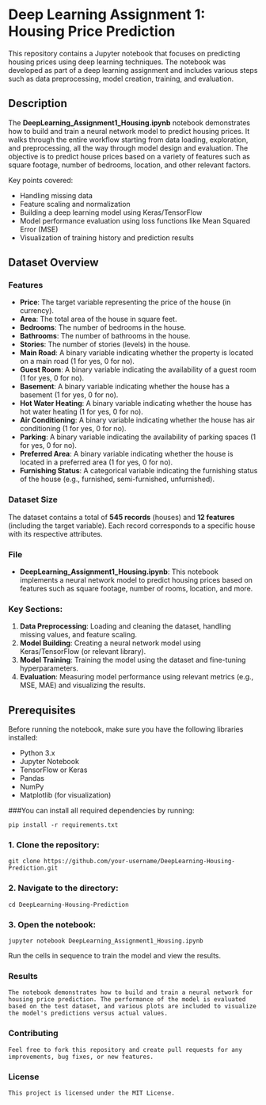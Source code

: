 # Deep Learning Assignment 1: Housing Price Prediction

This repository contains a Jupyter notebook that focuses on predicting housing prices using deep learning techniques. The notebook was developed as part of a deep learning assignment and includes various steps such as data preprocessing, model creation, training, and evaluation.

## Description

The **DeepLearning_Assignment1_Housing.ipynb** notebook demonstrates how to build and train a neural network model to predict housing prices. It walks through the entire workflow starting from data loading, exploration, and preprocessing, all the way through model design and evaluation. The objective is to predict house prices based on a variety of features such as square footage, number of bedrooms, location, and other relevant factors. 

Key points covered:
- Handling missing data
- Feature scaling and normalization
- Building a deep learning model using Keras/TensorFlow
- Model performance evaluation using loss functions like Mean Squared Error (MSE)
- Visualization of training history and prediction results

## Dataset Overview

### Features

- **Price**: The target variable representing the price of the house (in currency).
- **Area**: The total area of the house in square feet.
- **Bedrooms**: The number of bedrooms in the house.
- **Bathrooms**: The number of bathrooms in the house.
- **Stories**: The number of stories (levels) in the house.
- **Main Road**: A binary variable indicating whether the property is located on a main road (1 for yes, 0 for no).
- **Guest Room**: A binary variable indicating the availability of a guest room (1 for yes, 0 for no).
- **Basement**: A binary variable indicating whether the house has a basement (1 for yes, 0 for no).
- **Hot Water Heating**: A binary variable indicating whether the house has hot water heating (1 for yes, 0 for no).
- **Air Conditioning**: A binary variable indicating whether the house has air conditioning (1 for yes, 0 for no).
- **Parking**: A binary variable indicating the availability of parking spaces (1 for yes, 0 for no).
- **Preferred Area**: A binary variable indicating whether the house is located in a preferred area (1 for yes, 0 for no).
- **Furnishing Status**: A categorical variable indicating the furnishing status of the house (e.g., furnished, semi-furnished, unfurnished).

### Dataset Size

The dataset contains a total of **545 records** (houses) and **12 features** (including the target variable). Each record corresponds to a specific house with its respective attributes.
### File
- **DeepLearning_Assignment1_Housing.ipynb**: This notebook implements a neural network model to predict housing prices based on features such as square footage, number of rooms, location, and more.

### Key Sections:
1. **Data Preprocessing**: Loading and cleaning the dataset, handling missing values, and feature scaling.
2. **Model Building**: Creating a neural network model using Keras/TensorFlow (or relevant library).
3. **Model Training**: Training the model using the dataset and fine-tuning hyperparameters.
4. **Evaluation**: Measuring model performance using relevant metrics (e.g., MSE, MAE) and visualizing the results.

## Prerequisites

Before running the notebook, make sure you have the following libraries installed:

- Python 3.x
- Jupyter Notebook
- TensorFlow or Keras
- Pandas
- NumPy
- Matplotlib (for visualization)

###You can install all required dependencies by running:

	pip install -r requirements.txt

### 1. Clone the repository:
	git clone https://github.com/your-username/DeepLearning-Housing-Prediction.git

### 2. Navigate to the directory:
   	cd DeepLearning-Housing-Prediction

### 3. Open the notebook:
   	jupyter notebook DeepLearning_Assignment1_Housing.ipynb

Run the cells in sequence to train the model and view the results.

### Results
	The notebook demonstrates how to build and train a neural network for housing price prediction. The performance of the model is evaluated based on the test dataset, and various plots are included to visualize the model's predictions versus actual values.

### Contributing
	Feel free to fork this repository and create pull requests for any improvements, bug fixes, or new features.

### License
	This project is licensed under the MIT License.
